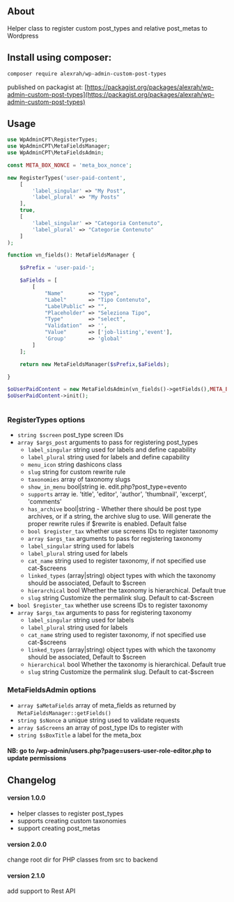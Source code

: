 ## About
Helper class to register custom post_types and relative post_metas to Wordpress

## Install using composer:
```bash
composer require alexrah/wp-admin-custom-post-types
```

published on packagist at: [https://packagist.org/packages/alexrah/wp-admin-custom-post-types](https://packagist.org/packages/alexrah/wp-admin-custom-post-types)

## Usage
```php
use WpAdminCPT\RegisterTypes;
use WpAdminCPT\MetaFieldsManager;
use WpAdminCPT\MetaFieldsAdmin;

const META_BOX_NONCE = 'meta_box_nonce';

new RegisterTypes('user-paid-content',
	[
		'label_singular' => "My Post",
		'label_plural' => "My Posts"
	],
	true,
	[
		'label_singular' => "Categoria Contenuto",
		'label_plural' => "Categorie Contenuto"
	]
);

function vn_fields(): MetaFieldsManager {

	$sPrefix = 'user-paid-';

	$aFields = [
		[
			"Name"        => "type",
			"Label"       => "Tipo Contenuto",
			"LabelPublic" => "",
			"Placeholder" => "Seleziona Tipo",
			"Type"        => "select",
			"Validation"  => '',
			"Value"       => ['job-listing','event'],
			'Group'       => 'global'
		]
	];

	return new MetaFieldsManager($sPrefix,$aFields);

}

$oUserPaidContent = new MetaFieldsAdmin(vn_fields()->getFields(),META_BOX_NONCE,['user-paid-content'],'Dati');
$oUserPaidContent->init();



```

### RegisterTypes options

* ``string $screen`` post_type screen IDs
* ``array $args_post`` arguments to pass for registering post_types
	 * ``label_singular`` string used for labels and define capability
	 * ``label_plural`` string used for labels and define capability
	 * ``menu_icon`` string dashicons class
	 * ``slug`` string for custom rewrite rule
	 * ``taxonomies`` array of taxonomy slugs
	 * ``show_in_menu`` bool|string ie. edit.php?post_type=evento
	 * ``supports`` array ie. 'title', 'editor', 'author', 'thumbnail', 'excerpt', 'comments'
	 * ``has_archive`` bool|string - Whether there should be post type archives, or if a string, the archive slug to use. Will generate the proper rewrite rules if $rewrite is enabled. Default false
	 * ``bool $register_tax`` whether use screens IDs to register taxonomy
	 * ``array $args_tax`` arguments to pass for registering taxonomy
	 * ``label_singular`` string used for labels
	 * ``label_plural`` string used for labels
	 * ``cat_name`` string used to register taxonomy, if not specified use cat-$screens
	 * ``linked_types`` (array|string) object types with which the taxonomy should be associated, Default to $screen
	 * ``hierarchical`` bool Whether the taxonomy is hierarchical. Default true
	 * ``slug`` string Customize the permalink slug. Default to cat-$screen 
* ``bool $register_tax`` whether use screens IDs to register taxonomy
* ``array $args_tax`` arguments to pass for registering taxonomy
	 * ``label_singular`` string used for labels
	 * ``label_plural`` string used for labels
	 * ``cat_name`` string used to register taxonomy, if not specified use cat-$screens
	 * ``linked_types`` (array|string) object types with which the taxonomy should be associated, Default to $screen
	 * ``hierarchical`` bool Whether the taxonomy is hierarchical. Default true
	 * ``slug`` string Customize the permalink slug. Default to cat-$screen 


### MetaFieldsAdmin options
* ``array $aMetaFields`` array of meta_fields as returned by ``MetaFieldsManager::getFields()``
* ``string $sNonce`` a unique string used to validate requests
* ``array $aScreens`` an array of post_type IDs to register with 
* ``string $sBoxTitle`` a label for the meta_box
   
#### NB: go to /wp-admin/users.php?page=users-user-role-editor.php to update permissions



## Changelog
#### version 1.0.0
* helper classes to register post_types
* supports creating custom taxonomies
* support creating post_metas

#### version 2.0.0
change root dir for PHP classes from src to backend

#### version 2.1.0
add support to Rest API 
